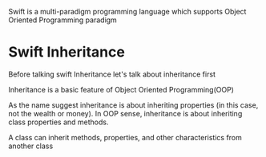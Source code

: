Swift is a multi-paradigm programming language which supports Object Oriented Programming paradigm

# Swift Inheritance

Before talking swift Inheritance let's talk about inheritance first

Inheritance is a basic feature of Object Oriented Programming(OOP)

As the name suggest inheritance is about inheriting properties (in this case, not the wealth or money).
In OOP sense, inheritance is about inheriting class properties and methods.

A class can inherit methods, properties, and other characteristics from another class
